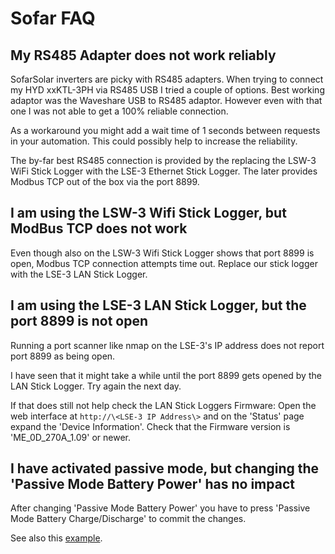 # Sofar FAQ

## My RS485 Adapter does not work reliably

SofarSolar inverters are picky with RS485 adapters. When trying to connect my HYD xxKTL-3PH via RS485 USB I tried a couple of options. Best working adaptor was the Waveshare USB to RS485 adaptor. However even with that one I was not able to get a 100% reliable connection.

As a workaround you might add a wait time of 1 seconds between requests in your automation. This could possibly help to increase the reliability.

The by-far best RS485 connection is provided by the replacing the LSW-3 WiFi Stick Logger with the LSE-3 Ethernet Stick Logger. The later provides Modbus TCP out of the box via the port 8899.

## I am using the LSW-3 Wifi Stick Logger, but ModBus TCP does not work

Even though also on the LSW-3 Wifi Stick Logger shows that port 8899 is open, Modbus TCP connection attempts time out. Replace our stick logger with the LSE-3 LAN Stick Logger.

## I am using the LSE-3 LAN Stick Logger, but the port 8899 is not open

Running a port scanner like nmap on the LSE-3's IP address does not report port 8899 as being open.

I have seen that it might take a while until the port 8899 gets opened by the LAN Stick Logger. Try again the next day.

If that does still not help check the LAN Stick Loggers Firmware: Open the web interface at `http://\<LSE-3 IP Address\>` and on the 'Status' page expand the 'Device Information'. Check that the Firmware version is 'ME_0D_270A_1.09' or newer.

## I have activated passive mode, but changing the 'Passive Mode Battery Power' has no impact

After changing 'Passive Mode Battery Power' you have to press 'Passive Mode Battery Charge/Discharge' to commit the changes.

See also this [example](https://github.com/wills106/homeassistant-solax-modbus/discussions/612).